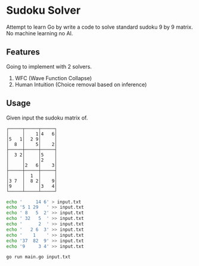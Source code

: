 # Sudoku Solver

Attempt to learn Go by write a code to solve standard sudoku 9 by 9 matrix. No machine learning no AI.

## Features

Going to implement with 2 solvers.

1. WFC (Wave Function Collapse)
2. Human Intuition (Choice removal based on inference)

## Usage

Given input the sudoku matrix of.

```
┌─────┬─────┬─────┐
│     │    1│4   6│
│5   1│  2 9│     │
│  8  │    5│    2│
├─────┼─────┼─────┤
│  3 2│     │5    │
│     │     │2    │
│     │2   6│    3│
├─────┼─────┼─────┤
│     │  1  │     │
│3 7  │  8 2│    9│
│9    │     │3   4│
└─────┴─────┴─────┘
```

```bash
echo '     14 6' > input.txt
echo '5 1 29   ' >> input.txt
echo ' 8   5  2' >> input.txt
echo ' 32   5  ' >> input.txt
echo '      2  ' >> input.txt
echo '   2 6  3' >> input.txt
echo '    1    ' >> input.txt
echo '37  82  9' >> input.txt
echo '9     3 4' >> input.txt

go run main.go input.txt
```

